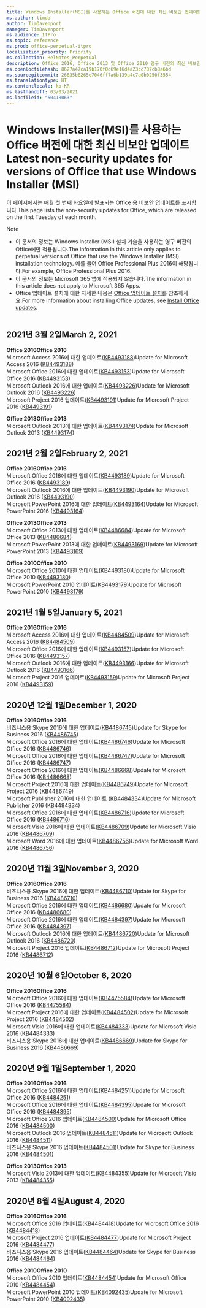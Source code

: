 ```yaml
---
title: Windows Installer(MSI)를 사용하는 Office 버전에 대한 최신 비보안 업데이트
ms.author: timda
author: TimDavenport
manager: TimDavenport
ms.audience: ITPro
ms.topic: reference
ms.prod: office-perpetual-itpro
localization_priority: Priority
ms.collection: RelNotes_Perpetual
description: Office 2016, Office 2013 및 Office 2010 영구 버전의 최신 비보안 업데이트 정보에 대한 링크를 IT 전문가에게 제공합니다.
ms.openlocfilehash: 8627a47ca19b170f0d69e16d4a23cc787cb8a6bd
ms.sourcegitcommit: 26835b8265e7046ff7a6b139a4c7a0b0250f3554
ms.translationtype: HT
ms.contentlocale: ko-KR
ms.lasthandoff: 03/03/2021
ms.locfileid: "50418063"
---
```

# <a name="latest-non-security-updates-for-versions-of-office-that-use-windows-installer-msi"></a><span data-ttu-id="5a4eb-103">Windows Installer(MSI)를 사용하는 Office 버전에 대한 최신 비보안 업데이트</span><span class="sxs-lookup"><span data-stu-id="5a4eb-103">Latest non-security updates for versions of Office that use Windows Installer (MSI)</span></span>

<span data-ttu-id="5a4eb-104">이 페이지에서는 매월 첫 번째 화요일에 발표되는 Office 용 비보안 업데이트를 표시합니다.</span><span class="sxs-lookup"><span data-stu-id="5a4eb-104">This page lists the non-security updates for Office, which are released on the first Tuesday of each month.</span></span>

> [!NOTE]
> - <span data-ttu-id="5a4eb-105">이 문서의 정보는 Windows Installer (MSI) 설치 기술을 사용하는 영구 버전의 Office에만 적용됩니다.</span><span class="sxs-lookup"><span data-stu-id="5a4eb-105">The information in this article only applies to perpetual versions of Office that use the Windows Installer (MSI) installation technology.</span></span> <span data-ttu-id="5a4eb-106">예를 들어 Office Professional Plus 2016이 해당됩니다.</span><span class="sxs-lookup"><span data-stu-id="5a4eb-106">For example, Office Professional Plus 2016.</span></span>
> - <span data-ttu-id="5a4eb-107">이 문서의 정보는 Microsoft 365 앱에 적용되지 않습니다.</span><span class="sxs-lookup"><span data-stu-id="5a4eb-107">The information in this article does not apply to Microsoft 365 Apps.</span></span>
> - <span data-ttu-id="5a4eb-108">Office 업데이트 설치에 대한 자세한 내용은 [Office 업데이트 설치](https://support.office.com/article/2ab296f3-7f03-43a2-8e50-46de917611c5)를 참조하세요.</span><span class="sxs-lookup"><span data-stu-id="5a4eb-108">For more information about installing Office updates, see [Install Office updates](https://support.office.com/article/2ab296f3-7f03-43a2-8e50-46de917611c5).</span></span>
<br/><br/>

## <a name="march-2-2021"></a><span data-ttu-id="5a4eb-109">2021년 3월 2일</span><span class="sxs-lookup"><span data-stu-id="5a4eb-109">March 2, 2021</span></span>
<span data-ttu-id="5a4eb-110">**Office 2016**</span><span class="sxs-lookup"><span data-stu-id="5a4eb-110">**Office 2016**</span></span><br/>
<span data-ttu-id="5a4eb-111">Microsoft Access 2016에 대한 업데이트([KB4493188](https://support.microsoft.com/help/4493188))</span><span class="sxs-lookup"><span data-stu-id="5a4eb-111">Update for Microsoft Access 2016 ([KB4493188](https://support.microsoft.com/help/4493188))</span></span> </br> <span data-ttu-id="5a4eb-112">Microsoft Office 2016에 대한 업데이트([KB4493153](https://support.microsoft.com/help/4493153))</span><span class="sxs-lookup"><span data-stu-id="5a4eb-112">Update for Microsoft Office 2016 ([KB4493153](https://support.microsoft.com/help/4493153))</span></span> </br> <span data-ttu-id="5a4eb-113">Microsoft Outlook 2016에 대한 업데이트([KB4493226](https://support.microsoft.com/help/4493226))</span><span class="sxs-lookup"><span data-stu-id="5a4eb-113">Update for Microsoft Outlook 2016 ([KB4493226](https://support.microsoft.com/help/4493226))</span></span> </br> <span data-ttu-id="5a4eb-114">Microsoft Project 2016 업데이트([KB4493191](https://support.microsoft.com/help/4493191))</span><span class="sxs-lookup"><span data-stu-id="5a4eb-114">Update for Microsoft Project 2016 ([KB4493191](https://support.microsoft.com/help/4493191))</span></span> </br> 


<span data-ttu-id="5a4eb-115">**Office 2013**</span><span class="sxs-lookup"><span data-stu-id="5a4eb-115">**Office 2013**</span></span><br/>
<span data-ttu-id="5a4eb-116">Microsoft Outlook 2013에 대한 업데이트([KB4493174](https://support.microsoft.com/help/4493174))</span><span class="sxs-lookup"><span data-stu-id="5a4eb-116">Update for Microsoft Outlook 2013 ([KB4493174](https://support.microsoft.com/help/4493174))</span></span> </br> 


## <a name="february-2-2021"></a><span data-ttu-id="5a4eb-117">2021년 2월 2일</span><span class="sxs-lookup"><span data-stu-id="5a4eb-117">February 2, 2021</span></span>
<span data-ttu-id="5a4eb-118">**Office 2016**</span><span class="sxs-lookup"><span data-stu-id="5a4eb-118">**Office 2016**</span></span><br/>
<span data-ttu-id="5a4eb-119">Microsoft Office 2016에 대한 업데이트([KB4493189](https://support.microsoft.com/help/4493189))</span><span class="sxs-lookup"><span data-stu-id="5a4eb-119">Update for Microsoft Office 2016 ([KB4493189](https://support.microsoft.com/help/4493189))</span></span> </br> <span data-ttu-id="5a4eb-120">Microsoft Outlook 2016에 대한 업데이트([KB4493190](https://support.microsoft.com/help/4493190))</span><span class="sxs-lookup"><span data-stu-id="5a4eb-120">Update for Microsoft Outlook 2016 ([KB4493190](https://support.microsoft.com/help/4493190))</span></span> </br> <span data-ttu-id="5a4eb-121">Microsoft PowerPoint 2016에 대한 업데이트([KB4493164](https://support.microsoft.com/help/4493164))</span><span class="sxs-lookup"><span data-stu-id="5a4eb-121">Update for Microsoft PowerPoint 2016 ([KB4493164](https://support.microsoft.com/help/4493164))</span></span> </br> 

<span data-ttu-id="5a4eb-122">**Office 2013**</span><span class="sxs-lookup"><span data-stu-id="5a4eb-122">**Office 2013**</span></span><br/>
<span data-ttu-id="5a4eb-123">Microsoft Office 2013에 대한 업데이트([KB4486684](https://support.microsoft.com/help/4486684))</span><span class="sxs-lookup"><span data-stu-id="5a4eb-123">Update for Microsoft Office 2013 ([KB4486684](https://support.microsoft.com/help/4486684))</span></span> </br>
<span data-ttu-id="5a4eb-124">Microsoft PowerPoint 2013에 대한 업데이트([KB4493169](https://support.microsoft.com/help/4493169))</span><span class="sxs-lookup"><span data-stu-id="5a4eb-124">Update for Microsoft PowerPoint 2013 ([KB4493169](https://support.microsoft.com/help/4493169))</span></span> </br>

<span data-ttu-id="5a4eb-125">**Office 2010**</span><span class="sxs-lookup"><span data-stu-id="5a4eb-125">**Office 2010**</span></span><br/>
<span data-ttu-id="5a4eb-126">Microsoft Office 2010에 대한 업데이트([KB4493180](https://support.microsoft.com/help/4493180))</span><span class="sxs-lookup"><span data-stu-id="5a4eb-126">Update for Microsoft Office 2010 ([KB4493180](https://support.microsoft.com/help/4493180))</span></span> </br>
<span data-ttu-id="5a4eb-127">Microsoft PowerPoint 2010 업데이트([KB4493179](https://support.microsoft.com/help/4493179))</span><span class="sxs-lookup"><span data-stu-id="5a4eb-127">Update for Microsoft PowerPoint 2010 ([KB4493179](https://support.microsoft.com/help/4493179))</span></span></br>


## <a name="january-5-2021"></a><span data-ttu-id="5a4eb-128">2021년 1월 5일</span><span class="sxs-lookup"><span data-stu-id="5a4eb-128">January 5, 2021</span></span>
<span data-ttu-id="5a4eb-129">**Office 2016**</span><span class="sxs-lookup"><span data-stu-id="5a4eb-129">**Office 2016**</span></span></br>
<span data-ttu-id="5a4eb-130">Microsoft Access 2016에 대한 업데이트([KB4484509](https://support.microsoft.com/help/4484509))</span><span class="sxs-lookup"><span data-stu-id="5a4eb-130">Update for Microsoft Access 2016 ([KB4484509](https://support.microsoft.com/help/4484509))</span></span> </br>
<span data-ttu-id="5a4eb-131">Microsoft Office 2016에 대한 업데이트([KB4493157](https://support.microsoft.com/help/4493157))</span><span class="sxs-lookup"><span data-stu-id="5a4eb-131">Update for Microsoft Office 2016 ([KB4493157](https://support.microsoft.com/help/4493157))</span></span> </br>
<span data-ttu-id="5a4eb-132">Microsoft Outlook 2016에 대한 업데이트([KB4493166](https://support.microsoft.com/help/4493166))</span><span class="sxs-lookup"><span data-stu-id="5a4eb-132">Update for Microsoft Outlook 2016 ([KB4493166](https://support.microsoft.com/help/4493166))</span></span> </br>
<span data-ttu-id="5a4eb-133">Microsoft Project 2016 업데이트([KB4493159](https://support.microsoft.com/help/4493159))</span><span class="sxs-lookup"><span data-stu-id="5a4eb-133">Update for Microsoft Project 2016 ([KB4493159](https://support.microsoft.com/help/4493159))</span></span> </br>


## <a name="december-1-2020"></a><span data-ttu-id="5a4eb-134">2020년 12월 1일</span><span class="sxs-lookup"><span data-stu-id="5a4eb-134">December 1, 2020</span></span>
<span data-ttu-id="5a4eb-135">**Office 2016**</span><span class="sxs-lookup"><span data-stu-id="5a4eb-135">**Office 2016**</span></span><br/>
<span data-ttu-id="5a4eb-136">비즈니스용 Skype 2016에 대한 업데이트([KB4486745](https://support.microsoft.com/help/4486745))</span><span class="sxs-lookup"><span data-stu-id="5a4eb-136">Update for Skype for Business 2016 ([KB4486745](https://support.microsoft.com/help/4486745))</span></span> <br/>
<span data-ttu-id="5a4eb-137">Microsoft Office 2016에 대한 업데이트([KB4486746](https://support.microsoft.com/help/4486746))</span><span class="sxs-lookup"><span data-stu-id="5a4eb-137">Update for Microsoft Office 2016 ([KB4486746](https://support.microsoft.com/help/4486746))</span></span> <br/> <span data-ttu-id="5a4eb-138">Microsoft Office 2016에 대한 업데이트([KB4486747](https://support.microsoft.com/help/4486747))</span><span class="sxs-lookup"><span data-stu-id="5a4eb-138">Update for Microsoft Office 2016 ([KB4486747](https://support.microsoft.com/help/4486747))</span></span> <br/> <span data-ttu-id="5a4eb-139">Microsoft Office 2016에 대한 업데이트([KB4486668](https://support.microsoft.com/help/4486668))</span><span class="sxs-lookup"><span data-stu-id="5a4eb-139">Update for Microsoft Office 2016 ([KB4486668](https://support.microsoft.com/help/4486668))</span></span> <br/>
<span data-ttu-id="5a4eb-140">Microsoft Project 2016에 대한 업데이트([KB4486749](https://support.microsoft.com/help/4486749))</span><span class="sxs-lookup"><span data-stu-id="5a4eb-140">Update for Microsoft Project 2016 ([KB4486749](https://support.microsoft.com/help/4486749))</span></span> <br/> <span data-ttu-id="5a4eb-141">Microsoft Publisher 2016에 대한 업데이트 ([KB4484334](https://support.microsoft.com/help/4484334))</span><span class="sxs-lookup"><span data-stu-id="5a4eb-141">Update for Microsoft Publisher 2016 ([KB4484334](https://support.microsoft.com/help/4484334))</span></span> <br/> <span data-ttu-id="5a4eb-142">Microsoft Office 2016에 대한 업데이트([KB4486716](https://support.microsoft.com/help/4486716))</span><span class="sxs-lookup"><span data-stu-id="5a4eb-142">Update for Microsoft Office 2016 ([KB4486716](https://support.microsoft.com/help/4486716))</span></span> <br/> <span data-ttu-id="5a4eb-143">Microsoft Visio 2016에 대한 업데이트([KB4486709](https://support.microsoft.com/help/4486709))</span><span class="sxs-lookup"><span data-stu-id="5a4eb-143">Update for Microsoft Visio 2016 ([KB4486709](https://support.microsoft.com/help/4486709))</span></span> <br/>
<span data-ttu-id="5a4eb-144">Microsoft Word 2016에 대한 업데이트([KB4486756](https://support.microsoft.com/help/4486756))</span><span class="sxs-lookup"><span data-stu-id="5a4eb-144">Update for Microsoft Word 2016 ([KB4486756](https://support.microsoft.com/help/4486756))</span></span> <br/> 


## <a name="november-3-2020"></a><span data-ttu-id="5a4eb-145">2020년 11월 3일</span><span class="sxs-lookup"><span data-stu-id="5a4eb-145">November 3, 2020</span></span>
<span data-ttu-id="5a4eb-146">**Office 2016**</span><span class="sxs-lookup"><span data-stu-id="5a4eb-146">**Office 2016**</span></span><br/>
<span data-ttu-id="5a4eb-147">비즈니스용 Skype 2016에 대한 업데이트([KB4486710](https://support.microsoft.com/help/4486710))</span><span class="sxs-lookup"><span data-stu-id="5a4eb-147">Update for Skype for Business 2016 ([KB4486710](https://support.microsoft.com/help/4486710))</span></span> <br/>
<span data-ttu-id="5a4eb-148">Microsoft Office 2016에 대한 업데이트([KB4486680](https://support.microsoft.com/help/4486680))</span><span class="sxs-lookup"><span data-stu-id="5a4eb-148">Update for Microsoft Office 2016 ([KB4486680](https://support.microsoft.com/help/4486680))</span></span> <br/>
<span data-ttu-id="5a4eb-149">Microsoft Office 2016에 대한 업데이트([KB4484397](https://support.microsoft.com/help/4484397))</span><span class="sxs-lookup"><span data-stu-id="5a4eb-149">Update for Microsoft Office 2016 ([KB4484397](https://support.microsoft.com/help/4484397))</span></span> <br/>
<span data-ttu-id="5a4eb-150">Microsoft Outlook 2016에 대한 업데이트([KB4486720](https://support.microsoft.com/help/4486720))</span><span class="sxs-lookup"><span data-stu-id="5a4eb-150">Update for Microsoft Outlook 2016 ([KB4486720](https://support.microsoft.com/help/4486720))</span></span> <br/>
<span data-ttu-id="5a4eb-151">Microsoft Project 2016 업데이트([KB4486712](https://support.microsoft.com/help/4486712))</span><span class="sxs-lookup"><span data-stu-id="5a4eb-151">Update for Microsoft Project 2016 ([KB4486712](https://support.microsoft.com/help/4486712))</span></span> <br/>


## <a name="october-6-2020"></a><span data-ttu-id="5a4eb-152">2020년 10월 6일</span><span class="sxs-lookup"><span data-stu-id="5a4eb-152">October 6, 2020</span></span>
<span data-ttu-id="5a4eb-153">**Office 2016**</span><span class="sxs-lookup"><span data-stu-id="5a4eb-153">**Office 2016**</span></span><br/>
<span data-ttu-id="5a4eb-154">Microsoft Office 2016에 대한 업데이트([KB4475584](https://support.microsoft.com/help/4475584))</span><span class="sxs-lookup"><span data-stu-id="5a4eb-154">Update for Microsoft Office 2016 ([KB4475584](https://support.microsoft.com/help/4475584))</span></span><br/>
<span data-ttu-id="5a4eb-155">Microsoft Project 2016에 대한 업데이트([KB4484502](https://support.microsoft.com/help/4484502))</span><span class="sxs-lookup"><span data-stu-id="5a4eb-155">Update for Microsoft Project 2016 ([KB4484502](https://support.microsoft.com/help/4484502))</span></span><br/>
<span data-ttu-id="5a4eb-156">Microsoft Visio 2016에 대한 업데이트([KB4484333](https://support.microsoft.com/help/4484333))</span><span class="sxs-lookup"><span data-stu-id="5a4eb-156">Update for Microsoft Visio 2016 ([KB4484333](https://support.microsoft.com/help/4484333))</span></span><br/>
<span data-ttu-id="5a4eb-157">비즈니스용 Skype 2016에 대한 업데이트([KB4486669](https://support.microsoft.com/help/4486669))</span><span class="sxs-lookup"><span data-stu-id="5a4eb-157">Update for Skype for Business 2016 ([KB4486669](https://support.microsoft.com/help/4486669))</span></span><br/> 

## <a name="september-1-2020"></a><span data-ttu-id="5a4eb-158">2020년 9월 1일</span><span class="sxs-lookup"><span data-stu-id="5a4eb-158">September 1, 2020</span></span>
<span data-ttu-id="5a4eb-159">**Office 2016**</span><span class="sxs-lookup"><span data-stu-id="5a4eb-159">**Office 2016**</span></span><br/>
<span data-ttu-id="5a4eb-160">Microsoft Office 2016에 대한 업데이트([KB4484251](https://support.microsoft.com/help/4484251))</span><span class="sxs-lookup"><span data-stu-id="5a4eb-160">Update for Microsoft Office 2016 ([KB4484251](https://support.microsoft.com/help/4484251))</span></span><br/>
<span data-ttu-id="5a4eb-161">Microsoft Office 2016에 대한 업데이트([KB4484395](https://support.microsoft.com/help/4484395))</span><span class="sxs-lookup"><span data-stu-id="5a4eb-161">Update for Microsoft Office 2016 ([KB4484395](https://support.microsoft.com/help/4484395))</span></span><br/> <span data-ttu-id="5a4eb-162">Microsoft Office 2016 업데이트([KB4484500](https://support.microsoft.com/help/4484500))</span><span class="sxs-lookup"><span data-stu-id="5a4eb-162">Update for Microsoft Office 2016 ([KB4484500](https://support.microsoft.com/help/4484500))</span></span> <br/>
<span data-ttu-id="5a4eb-163">Microsoft Outlook 2016 업데이트([KB4484511](https://support.microsoft.com/help/4484511))</span><span class="sxs-lookup"><span data-stu-id="5a4eb-163">Update for Microsoft Outlook 2016 ([KB4484511](https://support.microsoft.com/help/4484511))</span></span> <br/>
<span data-ttu-id="5a4eb-164">비즈니스용 Skype 2016 업데이트([KB4484501](https://support.microsoft.com/help/4484501))</span><span class="sxs-lookup"><span data-stu-id="5a4eb-164">Update for Skype for Business 2016 ([KB4484501](https://support.microsoft.com/help/4484501))</span></span> <br/>

<span data-ttu-id="5a4eb-165">**Office 2013**</span><span class="sxs-lookup"><span data-stu-id="5a4eb-165">**Office 2013**</span></span><br/>
<span data-ttu-id="5a4eb-166">Microsoft Visio 2013에 대한 업데이트([KB4484355](https://support.microsoft.com/help/4484355))</span><span class="sxs-lookup"><span data-stu-id="5a4eb-166">Update for Microsoft Visio 2013 ([KB4484355](https://support.microsoft.com/help/4484355))</span></span><br/>

## <a name="august-4-2020"></a><span data-ttu-id="5a4eb-167">2020년 8월 4일</span><span class="sxs-lookup"><span data-stu-id="5a4eb-167">August 4, 2020</span></span>

<span data-ttu-id="5a4eb-168">**Office 2016**</span><span class="sxs-lookup"><span data-stu-id="5a4eb-168">**Office 2016**</span></span><br/>
<span data-ttu-id="5a4eb-169">Microsoft Office 2016 업데이트([KB4484418](https://support.microsoft.com/help/4484418))</span><span class="sxs-lookup"><span data-stu-id="5a4eb-169">Update for Microsoft Office 2016 ([KB4484418](https://support.microsoft.com/help/4484418))</span></span><br/> <span data-ttu-id="5a4eb-170">Microsoft Project 2016 업데이트([KB4484477](https://support.microsoft.com/help/4484477))</span><span class="sxs-lookup"><span data-stu-id="5a4eb-170">Update for Microsoft Project 2016 ([KB4484477](https://support.microsoft.com/help/4484477))</span></span><br/>
<span data-ttu-id="5a4eb-171">비즈니스용 Skype 2016 업데이트([KB4484464](https://support.microsoft.com/help/4484464))</span><span class="sxs-lookup"><span data-stu-id="5a4eb-171">Update for Skype for Business 2016 ([KB4484464](https://support.microsoft.com/help/4484464))</span></span><br/> 

<span data-ttu-id="5a4eb-172">**Office 2010**</span><span class="sxs-lookup"><span data-stu-id="5a4eb-172">**Office 2010**</span></span><br/>
<span data-ttu-id="5a4eb-173">Microsoft Office 2010 업데이트([KB4484454](https://support.microsoft.com/help/4484454))</span><span class="sxs-lookup"><span data-stu-id="5a4eb-173">Update for Microsoft Office 2010 ([KB4484454](https://support.microsoft.com/help/4484454))</span></span><br/> <span data-ttu-id="5a4eb-174">Microsoft PowerPoint 2010 업데이트([KB4092435](https://support.microsoft.com/help/4092435))</span><span class="sxs-lookup"><span data-stu-id="5a4eb-174">Update for Microsoft PowerPoint 2010 ([KB4092435](https://support.microsoft.com/help/4092435))</span></span><br/> 

</br>